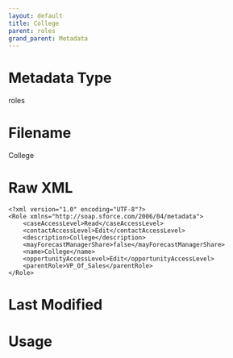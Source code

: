```yaml
---
layout: default
title: College
parent: roles
grand_parent: Metadata
---
```

# Metadata Type
roles


# Filename 
College


# Raw XML
```
<?xml version="1.0" encoding="UTF-8"?>
<Role xmlns="http://soap.sforce.com/2006/04/metadata">
    <caseAccessLevel>Read</caseAccessLevel>
    <contactAccessLevel>Edit</contactAccessLevel>
    <description>College</description>
    <mayForecastManagerShare>false</mayForecastManagerShare>
    <name>College</name>
    <opportunityAccessLevel>Edit</opportunityAccessLevel>
    <parentRole>VP_Of_Sales</parentRole>
</Role>
```


# Last Modified


# Usage
